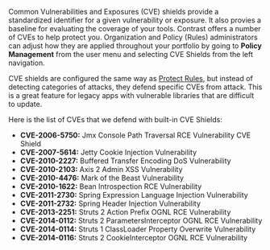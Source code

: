<!--
title: "CVE Shields"
description: "Overview of CVE Shields"
tags: "Admin cve shields policy management protect"
-->

Common Vulnerabilities and Exposures (CVE) shields provide a standardized identifier for a given vulnerability or exposure. It also provies a baseline for evaluating the coverage of your tools. Contrast offers a number of CVEs to help protect you. Organization and Policy (Rules) administrators can adjust how they are applied throughout your portfolio by going to **Policy Management** from the user menu and selecting CVE Shields from the left navigation.

CVE shields are configured the same way as [Protect Rules](admin_policymgmt.html#protect), but instead of detecting categories of attacks, they defend specific CVEs from attack. This is a great feature for legacy apps with vulnerable libraries that are difficult to update.

Here is the list of CVEs that we defend with built-in CVE Shields:

* **CVE-2006-5750:** Jmx Console Path Traversal RCE Vulnerability CVE Shield
* **CVE-2007-5614:** Jetty Cookie Injection Vulnerability 
* **CVE-2010-2227:** Buffered Transfer Encoding DoS Vulnerability 
* **CVE-2010-2103:** Axis 2 Admin XSS Vulnerability 
* **CVE-2010-4476:** Mark of the Beast Vulnerability 
* **CVE-2010-1622:** Bean Introspection RCE Vulnerability 
* **CVE-2011-2730:** Spring Expression Language Injection Vulnerability 
* **CVE-2011-2732:** Spring Header Injection Vulnerability 
* **CVE-2013-2251:** Struts 2 Action Prefix OGNL RCE Vulnerability 
* **CVE-2014-0112:** Struts 2 ParametersInterceptor OGNL RCE Vulnerability 
* **CVE-2014-0114:** Struts 1 ClassLoader Property Overwrite Vulnerability  
* **CVE-2014-0116:** Struts 2 CookieInterceptor OGNL RCE Vulnerability 